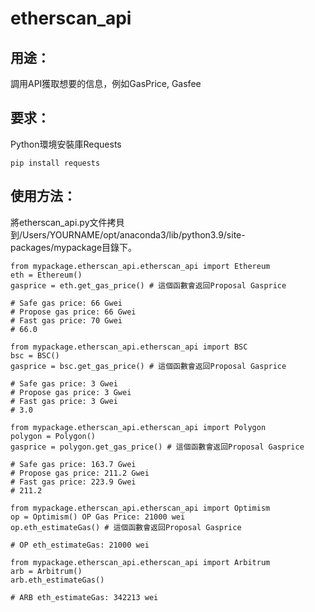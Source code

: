 # etherscan_api
## 用途：
調用API獲取想要的信息，例如GasPrice, Gasfee

## 要求：
Python環境安裝庫Requests
```rudy
pip install requests
```

## 使用方法：
將etherscan_api.py文件拷貝到/Users/YOURNAME/opt/anaconda3/lib/python3.9/site-packages/mypackage目錄下。
```rudy
from mypackage.etherscan_api.etherscan_api import Ethereum
eth = Ethereum()
gasprice = eth.get_gas_price() # 這個函數會返回Proposal Gasprice

# Safe gas price: 66 Gwei
# Propose gas price: 66 Gwei
# Fast gas price: 70 Gwei
# 66.0
```

```rudy
from mypackage.etherscan_api.etherscan_api import BSC
bsc = BSC()
gasprice = bsc.get_gas_price() # 這個函數會返回Proposal Gasprice

# Safe gas price: 3 Gwei
# Propose gas price: 3 Gwei
# Fast gas price: 3 Gwei
# 3.0
```

```rudy
from mypackage.etherscan_api.etherscan_api import Polygon
polygon = Polygon()
gasprice = polygon.get_gas_price() # 這個函數會返回Proposal Gasprice

# Safe gas price: 163.7 Gwei
# Propose gas price: 211.2 Gwei
# Fast gas price: 223.9 Gwei
# 211.2
```


```rudy
from mypackage.etherscan_api.etherscan_api import Optimism
op = Optimism() OP Gas Price: 21000 wei
op.eth_estimateGas() # 這個函數會返回Proposal Gasprice

# OP eth_estimateGas: 21000 wei
```

```rudy
from mypackage.etherscan_api.etherscan_api import Arbitrum
arb = Arbitrum()
arb.eth_estimateGas()

# ARB eth_estimateGas: 342213 wei
```
